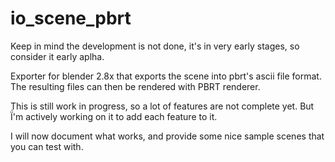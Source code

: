 # io_scene_pbrt
Keep in mind the development is not done, it's in very early stages, so consider it early aplha.

Exporter for blender 2.8x that exports the scene into pbrt's ascii file format. 
The resulting files can then be rendered with PBRT renderer.

This is still work in progress, so a lot of features are not complete yet.
But Ḯ'm actively working on it to add each feature to it.

I will now document what works, and provide some nice sample scenes that you can test with.
